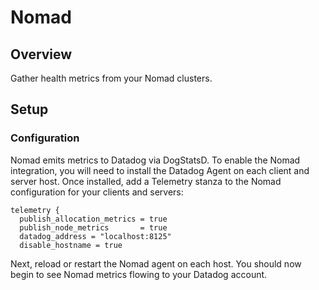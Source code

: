 # Nomad

## Overview

Gather health metrics from your Nomad clusters.

## Setup

### Configuration

Nomad emits metrics to Datadog via DogStatsD. To enable the Nomad integration, you will need 
to install the Datadog Agent on each client and server host.  Once installed, add a Telemetry 
stanza to the Nomad configuration for your clients and servers:

```
telemetry {
  publish_allocation_metrics = true
  publish_node_metrics       = true
  datadog_address = "localhost:8125"
  disable_hostname = true
```

Next, reload or restart the Nomad agent on each host. You should now begin to see Nomad metrics flowing to
your Datadog account.  
